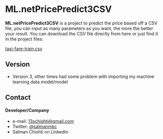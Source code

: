 # ML.netPricePredict3CSV

**ML.netPricePredict3CSV** is a project to predict the price based off a CSV file, you can input as many parameters as you want, the more the better your result. You can download the CSV file directly from here or just find it in the project files: 

[taxi-fare-train.csv](https://raw.githubusercontent.com/dotnet/machinelearning-samples/master/samples/csharp/getting-started/Regression_TaxiFarePrediction/TaxiFarePrediction/Data/taxi-fare-train.csv "SalmanMKC on twitter")

## Version 
* Version 3, other times had some problem with importing my machine learning data model/model

## Contact
#### Developer/Company
* e-mail: 13schishti@gmail.com
* Twitter: [@salmanmkc](https://twitter.com/salmanmkc "SalmanMKC on twitter")
* Salman Chishti on LinkedIn



